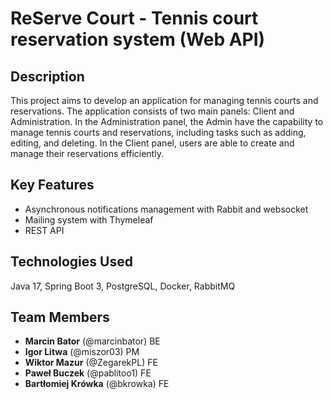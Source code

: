 # ReServe Court - Tennis court reservation system (Web API)

## Description

This project aims to develop an application for managing tennis courts and reservations. The application consists of
two main panels: Client and Administration. In the Administration panel, the Admin have the capability to manage
tennis courts and reservations, including tasks such as adding, editing, and deleting. In the Client panel, users are
able to create and manage their reservations efficiently.

## Key Features

- Asynchronous notifications management with Rabbit and websocket
- Mailing system with Thymeleaf
- REST API

## Technologies Used

Java 17, Spring Boot 3, PostgreSQL, Docker, RabbitMQ

## Team Members

- **Marcin Bator** (@marcinbator) BE
- **Igor Litwa** (@miszor03) PM
- **Wiktor Mazur** (@ZegarekPL) FE
- **Paweł Buczek** (@pablitoo1) FE
- **Bartłomiej Krówka** (@bkrowka) FE
